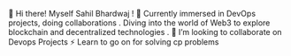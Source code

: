 👋 Hi there! Myself Sahil Bhardwaj !
🔧 Currently immersed in DevOps projects, doing collaborations .
   Diving into the world of Web3 to explore blockchain and decentralized technologies . 
💞️ I’m looking to collaborate on Devops Projects
⚡ Learn to go on for solving cp problems 
